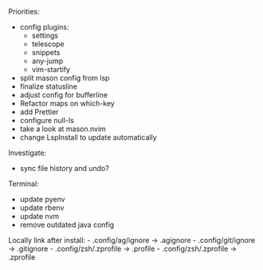 Priorities:
  - config plugins:
    - settings
    - telescope
    - snippets
    - any-jump
    - vim-startify
  - split mason config from lsp
  - finalize statusline
  - adjust config for bufferline
  - Refactor maps on which-key
  - add Prettier
  - configure null-ls
  - take a look at mason.nvim
  - change LspInstall to update automatically

Investigate:
  - sync file history and undo?

Terminal:
  - update pyenv
  - update rbenv
  - update nvm
  - remove outdated java config

Locally link after install:
    - .config/ag/ignore     -> .agignore
    - .config/git/ignore    -> .gitignore
    - .config/zsh/.zprofile -> .profile
    - .config/zsh/.zprofile -> .zprofile
